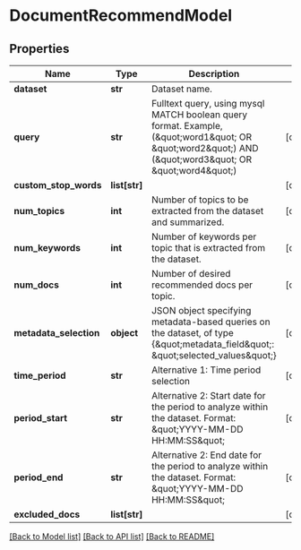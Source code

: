 # DocumentRecommendModel

## Properties
Name | Type | Description | Notes
------------ | ------------- | ------------- | -------------
**dataset** | **str** | Dataset name. | 
**query** | **str** | Fulltext query, using mysql MATCH boolean query format. Example, (\&quot;word1\&quot; OR \&quot;word2\&quot;) AND (\&quot;word3\&quot; OR \&quot;word4\&quot;) | [optional] 
**custom_stop_words** | **list[str]** |  | [optional] 
**num_topics** | **int** | Number of topics to be extracted from the dataset and summarized. | [optional] 
**num_keywords** | **int** | Number of keywords per topic that is extracted from the dataset. | [optional] 
**num_docs** | **int** | Number of desired recommended docs per topic. | [optional] 
**metadata_selection** | **object** | JSON object specifying metadata-based queries on the dataset, of type {\&quot;metadata_field\&quot;: \&quot;selected_values\&quot;} | [optional] 
**time_period** | **str** | Alternative 1: Time period selection | [optional] 
**period_start** | **str** | Alternative 2: Start date for the period to analyze within the dataset. Format: \&quot;YYYY-MM-DD HH:MM:SS\&quot;  | [optional] 
**period_end** | **str** | Alternative 2: End date for the period to analyze within the dataset. Format: \&quot;YYYY-MM-DD HH:MM:SS\&quot;  | [optional] 
**excluded_docs** | **list[str]** |  | [optional] 

[[Back to Model list]](../README.md#documentation-for-models) [[Back to API list]](../README.md#documentation-for-api-endpoints) [[Back to README]](../README.md)


